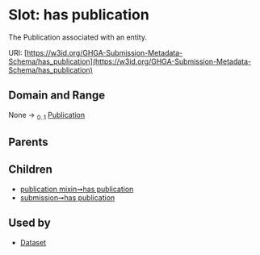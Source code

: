 
# Slot: has publication


The Publication associated with an entity.

URI: [https://w3id.org/GHGA-Submission-Metadata-Schema/has_publication](https://w3id.org/GHGA-Submission-Metadata-Schema/has_publication)


## Domain and Range

None &#8594;  <sub>0..1</sub> [Publication](Publication.md)

## Parents


## Children

 *  [publication mixin➞has publication](publication_mixin_has_publication.md)
 *  [submission➞has publication](submission_has_publication.md)

## Used by

 * [Dataset](Dataset.md)
